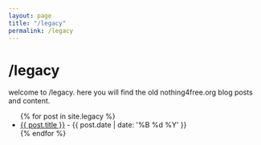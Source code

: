 ```yaml
---
layout: page
title: "/legacy"
permalink: /legacy
---
```


# /legacy

welcome to /legacy. here you will find the old nothing4free.org blog posts and content.

<ul>
  {% for post in site.legacy %}
    <li>
      <a href="{{ post.url }}">{{ post.title }}</a> - {{ post.date | date: '%B %d %Y' }}
    </li>
  {% endfor %}
</ul>
